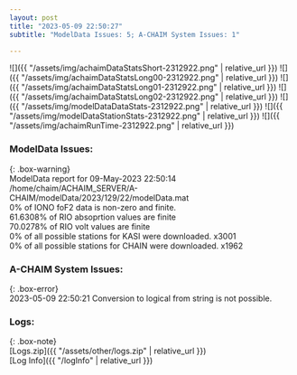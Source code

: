 ```yaml
---
layout: post
title: "2023-05-09 22:50:27"
subtitle: "ModelData Issues: 5; A-CHAIM System Issues: 1"

---
```


![]({{ "/assets/img/achaimDataStatsShort-2312922.png" | relative_url }})
![]({{ "/assets/img/achaimDataStatsLong00-2312922.png" | relative_url }})
![]({{ "/assets/img/achaimDataStatsLong01-2312922.png" | relative_url }})
![]({{ "/assets/img/achaimDataStatsLong02-2312922.png" | relative_url }})
![]({{ "/assets/img/modelDataDataStats-2312922.png" | relative_url }})
![]({{ "/assets/img/modelDataStationStats-2312922.png" | relative_url }})
![]({{ "/assets/img/achaimRunTime-2312922.png" | relative_url }})


### ModelData Issues:  
  
{: .box-warning}  
 ModelData report for 09-May-2023 22:50:14   
 /home/chaim/ACHAIM_SERVER/A-CHAIM/modelData/2023/129/22/modelData.mat   
 0% of IONO foF2 data is non-zero and finite.   
 61.6308% of RIO absoprtion values are finite   
 70.0278% of RIO volt values are finite   
 0% of all possible stations for KASI were downloaded. x3001   
 0% of all possible stations for CHAIN were downloaded. x1962   
  
### A-CHAIM System Issues:  
  
{: .box-error}  
2023-05-09 22:50:21 Conversion to logical from string is not possible.  

### Logs:  
  
{: .box-note}  
[Logs.zip]({{ "/assets/other/logs.zip" | relative_url }})  
[Log Info]({{ "/logInfo" | relative_url }})  
